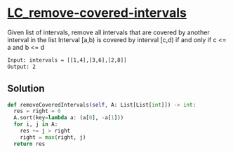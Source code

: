 # [LC_remove-covered-intervals](https://leetcode.com/problems/remove-covered-intervals)

Given list of intervals, remove all intervals that are covered by another interval in the list
Interval [a,b) is covered by interval [c,d) if and only if c <= a and b <= d

```txt
Input: intervals = [[1,4],[3,6],[2,8]]
Output: 2
```

## Solution

```py
def removeCoveredIntervals(self, A: List[List[int]]) -> int:
  res = right = 0
  A.sort(key=lambda a: (a[0], -a[1]))
  for i, j in A:
    res += j > right
    right = max(right, j)
  return res
```
